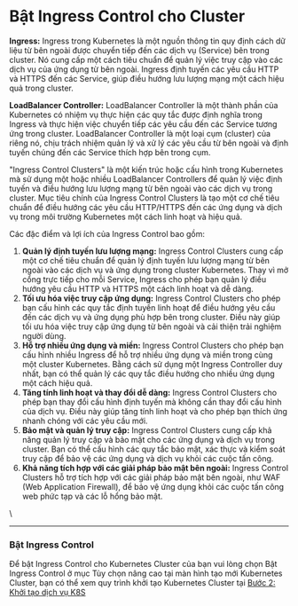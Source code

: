 # Bật Ingress Control cho Cluster

**Ingress:** Ingress trong Kubernetes là một nguồn thông tin quy định cách dữ liệu từ bên ngoài được chuyển tiếp đến các dịch vụ (Service) bên trong cluster. Nó cung cấp một cách tiêu chuẩn để quản lý việc truy cập vào các dịch vụ của ứng dụng từ bên ngoài. Ingress định tuyến các yêu cầu HTTP và HTTPS đến các Service, giúp điều hướng lưu lượng mạng một cách hiệu quả trong cluster.

**LoadBalancer Controller:** LoadBalancer Controller là một thành phần của Kubernetes có nhiệm vụ thực hiện các quy tắc được định nghĩa trong Ingress và thực hiện việc chuyển tiếp các yêu cầu đến các Service tương ứng trong cluster. LoadBalancer Controller là một loại cụm (cluster) của riêng nó, chịu trách nhiệm quản lý và xử lý các yêu cầu từ bên ngoài và định tuyến chúng đến các Service thích hợp bên trong cụm.

"Ingress Control Clusters" là một kiến trúc hoặc cấu hình trong Kubernetes mà sử dụng một hoặc nhiều LoadBalancer Controllers để quản lý việc định tuyến và điều hướng lưu lượng mạng từ bên ngoài vào các dịch vụ trong cluster. Mục tiêu chính của Ingress Control Clusters là tạo một cơ chế tiêu chuẩn để điều hướng các yêu cầu HTTP/HTTPS đến các ứng dụng và dịch vụ trong môi trường Kubernetes một cách linh hoạt và hiệu quả.

Các đặc điểm và lợi ích của Ingress Control bao gồm:

1. **Quản lý định tuyến lưu lượng mạng:** Ingress Control Clusters cung cấp một cơ chế tiêu chuẩn để quản lý định tuyến lưu lượng mạng từ bên ngoài vào các dịch vụ và ứng dụng trong cluster Kubernetes. Thay vì mở cổng trực tiếp cho mỗi Service, Ingress cho phép bạn quản lý điều hướng yêu cầu HTTP và HTTPS một cách linh hoạt và dễ dàng.
2. **Tối ưu hóa việc truy cập ứng dụng:** Ingress Control Clusters cho phép bạn cấu hình các quy tắc định tuyến linh hoạt để điều hướng yêu cầu đến các dịch vụ và ứng dụng phù hợp bên trong cluster. Điều này giúp tối ưu hóa việc truy cập ứng dụng từ bên ngoài và cải thiện trải nghiệm người dùng.
3. **Hỗ trợ nhiều ứng dụng và miền:** Ingress Control Clusters cho phép bạn cấu hình nhiều Ingress để hỗ trợ nhiều ứng dụng và miền trong cùng một cluster Kubernetes. Bằng cách sử dụng một Ingress Controller duy nhất, bạn có thể quản lý các quy tắc điều hướng cho nhiều ứng dụng một cách hiệu quả.
4. **Tăng tính linh hoạt và thay đổi dễ dàng:** Ingress Control Clusters cho phép bạn thay đổi cấu hình định tuyến mà không cần thay đổi cấu hình của dịch vụ. Điều này giúp tăng tính linh hoạt và cho phép bạn thích ứng nhanh chóng với các yêu cầu mới.
5. **Bảo mật và quản lý truy cập:** Ingress Control Clusters cung cấp khả năng quản lý truy cập và bảo mật cho các ứng dụng và dịch vụ trong cluster. Bạn có thể cấu hình các quy tắc bảo mật, xác thực và kiểm soát truy cập để bảo vệ các ứng dụng và dịch vụ khỏi các cuộc tấn công.
6. **Khả năng tích hợp với các giải pháp bảo mật bên ngoài:** Ingress Control Clusters hỗ trợ tích hợp với các giải pháp bảo mật bên ngoài, như WAF (Web Application Firewall), để bảo vệ ứng dụng khỏi các cuộc tấn công web phức tạp và các lỗ hổng bảo mật.

\


***

### **Bật Ingress Control** 

Để bật Ingress Control cho Kubernetes Cluster của bạn vui lòng chọn Bật Ingress Control ở mục Tùy chọn nâng cao tại màn hình tạo mới Kubernetes Cluster, bạn có thể xem quy trình khởi tạo Kubernetes Cluster tại [Bước 2: Khởi tạo dịch vụ K8S](https://docs.vngcloud.vn/vng-cloud-document/vn/vserver/compute-hcm03-1a/vcontainer/kubernetes-cluster/bat-dau-voi-kubernetes-cluster/buoc-2-khoi-tao-dich-vu-k8s)
